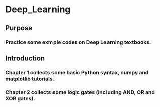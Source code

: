 # Deep_Learning
## Purpose
### Practice some exmple codes on Deep Learning textbooks.
## Introduction
### Chapter 1 collects some basic Python syntax, numpy and matplotlib tutorials.
### Chapter 2 collects some logic gates (including AND, OR and XOR gates).
